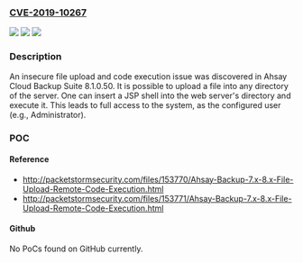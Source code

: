 ### [CVE-2019-10267](https://cve.mitre.org/cgi-bin/cvename.cgi?name=CVE-2019-10267)
![](https://img.shields.io/static/v1?label=Product&message=n%2Fa&color=blue)
![](https://img.shields.io/static/v1?label=Version&message=n%2Fa&color=blue)
![](https://img.shields.io/static/v1?label=Vulnerability&message=n%2Fa&color=brighgreen)

### Description

An insecure file upload and code execution issue was discovered in Ahsay Cloud Backup Suite 8.1.0.50. It is possible to upload a file into any directory of the server. One can insert a JSP shell into the web server's directory and execute it. This leads to full access to the system, as the configured user (e.g., Administrator).

### POC

#### Reference
- http://packetstormsecurity.com/files/153770/Ahsay-Backup-7.x-8.x-File-Upload-Remote-Code-Execution.html
- http://packetstormsecurity.com/files/153771/Ahsay-Backup-7.x-8.x-File-Upload-Remote-Code-Execution.html

#### Github
No PoCs found on GitHub currently.

